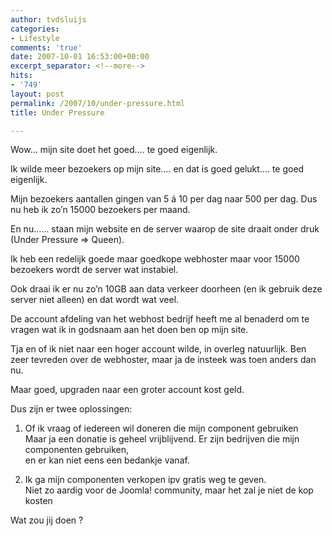 ```yaml
---
author: tvdsluijs
categories:
- Lifestyle
comments: 'true'
date: 2007-10-01 16:53:00+00:00
excerpt_separator: <!--more-->
hits:
- '749'
layout: post
permalink: /2007/10/under-pressure.html
title: Under Pressure

---
```

Wow… mijn site doet het goed…. te goed eigenlijk.

Ik wilde meer bezoekers op mijn site…. en dat is goed gelukt…. te goed eigenlijk.

Mijn bezoekers aantallen gingen van 5 á 10 per dag naar 500 per dag. Dus nu heb ik zo’n 15000 bezoekers per maand.

En nu…… staan mijn website en de server waarop de site draait onder druk (Under Pressure => Queen).

Ik heb een redelijk goede maar goedkope webhoster maar voor 15000 bezoekers wordt de server wat instabiel.

Ook draai ik er nu zo’n 10GB aan data verkeer doorheen (en ik gebruik deze server niet alleen) en dat wordt wat veel.

De account afdeling van het webhost bedrijf heeft me al benaderd om te vragen wat ik in godsnaam aan het doen ben op mijn site.

Tja en of ik niet naar een hoger account wilde, in overleg natuurlijk. Ben zeer tevreden over de webhoster, maar ja de insteek was toen anders dan nu.

Maar goed, upgraden naar een groter account kost geld.

Dus zijn er twee oplossingen:

1. Of ik vraag of iedereen wil doneren die mijn component gebruiken    
Maar ja een donatie is geheel vrijblijvend. Er zijn bedrijven die mijn componenten gebruiken,     
en er kan niet eens een bedankje vanaf.

2. Ik ga mijn componenten verkopen ipv gratis weg te geven.    
Niet zo aardig voor de Joomla! community, maar het zal je niet de kop kosten

Wat zou jij doen ?